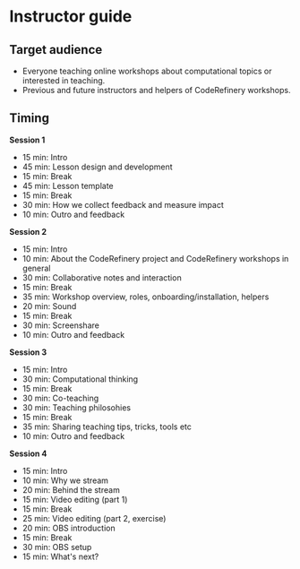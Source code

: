 # Instructor guide


## Target audience

- Everyone teaching online workshops about computational topics or interested in teaching.
- Previous and future instructors and helpers of CodeRefinery workshops.


## Timing

**Session 1**
- 15 min: Intro
- 45 min: Lesson design and development
- 15 min: Break
- 45 min: Lesson template
- 15 min: Break
- 30 min: How we collect feedback and measure impact
- 10 min: Outro and feedback

**Session 2**
- 15 min: Intro
- 10 min: About the CodeRefinery project and CodeRefinery workshops in general
- 30 min: Collaborative notes and interaction
- 15 min: Break
- 35 min: Workshop overview, roles, onboarding/installation, helpers
- 20 min: Sound
- 15 min: Break
- 30 min: Screenshare
- 10 min: Outro and feedback

**Session 3**
- 15 min: Intro
- 30 min: Computational thinking
- 15 min: Break
- 30 min: Co-teaching
- 30 min: Teaching philosohies
- 15 min: Break
- 35 min: Sharing teaching tips, tricks, tools etc
- 10 min: Outro and feedback

**Session 4**
- 15 min: Intro
- 10 min: Why we stream
- 20 min: Behind the stream
- 15 min: Video editing (part 1)
- 15 min: Break
- 25 min: Video editing (part 2, exercise)
- 20 min: OBS introduction
- 15 min: Break
- 30 min: OBS setup
- 15 min: What's next?

